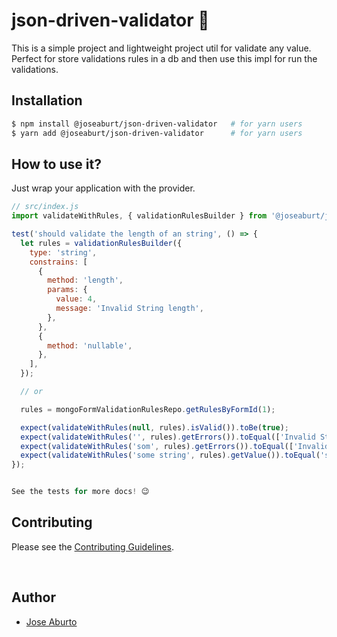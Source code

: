 # json-driven-validator 👮

This is a simple project and lightweight project util for validate any value. Perfect for store validations rules in a db and then use this impl for run the validations.

## Installation

```bash
$ npm install @joseaburt/json-driven-validator   # for yarn users
$ yarn add @joseaburt/json-driven-validator      # for yarn users
```

## How to use it?

Just wrap your application with the provider.

```jsx
// src/index.js
import validateWithRules, { validationRulesBuilder } from '@joseaburt/json-driven-validator';

test('should validate the length of an string', () => {
  let rules = validationRulesBuilder({
    type: 'string',
    constrains: [
      {
        method: 'length',
        params: {
          value: 4,
          message: 'Invalid String length',
        },
      },
      {
        method: 'nullable',
      },
    ],
  });

  // or

  rules = mongoFormValidationRulesRepo.getRulesByFormId(1);

  expect(validateWithRules(null, rules).isValid()).toBe(true);
  expect(validateWithRules('', rules).getErrors()).toEqual(['Invalid String length']);
  expect(validateWithRules('som', rules).getErrors()).toEqual(['Invalid String length']);
  expect(validateWithRules('some string', rules).getValue()).toEqual('some string');
});


See the tests for more docs! 😉
```

## Contributing

Please see the [Contributing Guidelines](./CONTRIBUTING.md).

<br >

## Author

- [Jose Aburto](https://www.linkedin.com/in/jose-aburto/)
